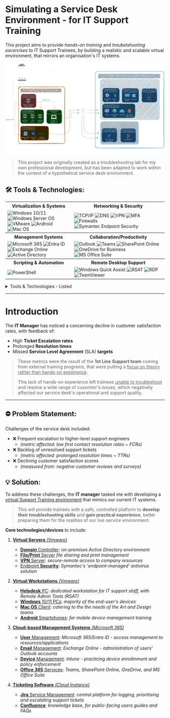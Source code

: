 # Simulating a Service Desk Environment - for IT Support Training 

This project aims to provide *hands-on training* and *troubelshooting excercises* to IT Support Trainees, by building a realistic and scalable virtual environment, that mirrors an organisation's IT systems.

![Diagram](IMG_Virtual-Infra-Diagram.png)

> This project was originally created as a troubleshooting lab for my own professional development, but  has been adapted to work within the context of a hypothetical service desk environment.

## 🛠 Tools & Technologies:

<table>
  <tr>
    <th>Virtualization & Systems</th>
    <th>Networking & Security</th>
  </tr>
  <tr>
    <td>
      <img src="https://cdn.worldvectorlogo.com/logos/microsoft-windows-11.svg" alt="Windows 10/11" width="40" height="48">
      <img src="https://cdn.worldvectorlogo.com/logos/windows-server-2.svg" alt="Windows Server OS" width="40" height="48">
      <img src="https://www.svgrepo.com/show/448257/vmware.svg" alt="VMware" width="48" height="48">
      <img src="https://cdn.worldvectorlogo.com/logos/android-logomark.svg" alt="Android" width="48" height="48">
      <img src="https://cdn.worldvectorlogo.com/logos/macos.svg" alt="Mac OS" width="50" height="48">
    </td>
    <td>
      <img src="https://visualpharm.com/assets/607/Web%20Address-595b40b75ba036ed117d9e75.svg" alt="TCP/IP" width="48" height="48">
      <img src="https://symbols.getvecta.com/stencil_28/34_dns.c3424055dc.svg" alt="DNS" width="48" height="48">
      <img src="https://www.techopedia.com/wp-content/uploads/2023/08/VPN.svg" alt="VPN" width="48" height="48">
      <img src="https://symbols.getvecta.com/stencil_23/18_iam-mfa-token.77039742f8.svg" alt="MFA" width="48" height="48">
      <img src="https://www.svgrepo.com/show/444385/gui-firewall.svg" alt="Firewalls" width="48" height="48">
      <img src="https://cdn.worldvectorlogo.com/logos/symantec-logo10.svg" alt="Symantec Endpoint Security" width="100" height="48">
    </td>
  </tr>
  <tr>
    <th>Management Systems</th>
    <th>Collaboration/Productivity</th>
  </tr>
  <tr>
    <td>
      <img src="https://cdn.worldvectorlogo.com/logos/Microsoft-365.svg" alt="Microsoft 365" width="48" height="48">
      <img src="https://cdn.worldvectorlogo.com/logos/azure-active-directory.svg" alt="Entra ID" width="48" height="48">
      <img src="https://cdn.worldvectorlogo.com/logos/microsoft-exchange.svg" alt="Exchange Online" width="48" height="48">
      <img src="https://cdn.worldvectorlogo.com/logos/active-directory-1.svg" alt="Active Directory" width="130" height="48">
    </td>
    <td>
      <img src="https://cdn.worldvectorlogo.com/logos/outlook-1.svg" alt="Outlook" width="48" height="48">
      <img src="https://cdn.worldvectorlogo.com/logos/microsoft-teams-1.svg" alt="Teams" width="48" height="48">
      <img src="https://cdn.worldvectorlogo.com/logos/microsoft-sharepoint.svg" alt="SharePoint Online" width="48" height="48">
      <img src="https://cdn.worldvectorlogo.com/logos/onedrive-1.svg" alt="OneDrive for Business" width="48" height="48">
      <img src="https://cdn.worldvectorlogo.com/logos/office-2.svg" alt="MS Office Suite" width="48" height="48">
   </td>
  </tr>
    <tr>
    <th>Scripting & Automation</th>
    <th>Remote Desktop Support</th>
  </tr>
  <tr>
    <td>
      <img src="https://cdn.worldvectorlogo.com/logos/powershell.svg" alt="PowerShell" title="PowerShell" width="48" height="48">
    </td>
    <td>
      <img src="https://linuxkamarada.com/files/2020/02/preferences-desktop-remote-desktop.svg" alt="Windows Quick Assist" title="Windows Quick Assist" width="48" height="48">
      <img src="https://visualpharm.com/assets/181/Administrative%20Tools-595b40b65ba036ed117d3b21.svg" alt="RSAT" title="RSAT (Remote Server Administration Tools)" width="48" height="48">
      <img src="https://symbols.getvecta.com/stencil_27/66_remoteapp.ec6c630580.svg" alt="RDP" title="RDP (Remote Desktop Protocol)" width="48" height="40">
      <img src="https://cdn.worldvectorlogo.com/logos/team-viewer.svg" alt="TeamViewer" title="TeamViewer" width="125" height="48">
   </td>
  </tr>
</table>

<details><summary>Tools & Technologies - Listed</summary>
  
- <ins>**Virtualization & Systems:**</ins> `VMware` , `Windows 10/11` , Windows `Server OS` , `Mac OS` , `Android`
- <ins>**Networking & Security:**</ins> `TCP/IP` , `DNS/DHCP` , `VPN` , `Symantec` Endpoint Security (Antivirus)
- <ins>**Management Systems:**</ins> `Microsoft 365/Entra ID` , `Active Directory` , `Exchange` Online , `Intune` (MDM)
- <ins>**Collaboration/Productivity:**</ins> `Outlook` , `Teams` , `SharePoint` Online , `OneDrive` , `MS Office` Suite
- <ins>**Scripting/Automation:**</ins> `PowerShell`
- <ins>**Remote Support:**</ins> `TeamViewer` , `Quick Assist` , `RSAT` , `RDP`
- <ins>**Ticketing System:**</ins> `Jira` Service Management
- <ins>**Documentation:**</ins> Project Writing (markdown/HTML) , Diagramming , Troubleshooting Instructions , Support Guides , Video Tutorials

</details>

---

# Introduction

The **IT Manager** has noticed a concerning decline in customer satisfaction rates, with feedback of: 
- High **Ticket Escalation rates**
- Prolonged **Resolution times**
- Missed **Service Level Agreement** (SLA) **targets**

> These metrics were the result of the **1st Line Support team** coming from external training programs, that were putting a <ins>focus on theory rather than hands-on expeirence</ins>.
>
> This lack of hands-on experience left trainees <ins>unable to troubleshoot</ins> and resolve a wide range of cusomter's issues, which negatively affected our service desk's operational and support quality.

---

## ⛔ Problem Statement:
Challenges of the service desk included:

- ❌ Frequent escalation to higher-level support engineers
  - *(metric affected: low first contact resolution rates ~ FCRs)*
- ❌ Backlog of unresolved support tickets
  - *(metric affected: prolonged resolution times ~ TTRs)*
- ❌ Declining customer satisfaction scores
  - *(measured from: negative customer reviews and surveys)*

## 💡 Solution:

To address these challenges, the **IT manager** tasked me with developing a <ins>virtual Support Training environment</ins> that mimics our current IT systems.

> This will provide trainees with a safe, controlled platform to **develop their troubleshooting skills** and **gain practical experience**, better preparing them for the realities of our live service environment.

**Core technologies/devices** to include:

1. <ins>**Virtual Servers** *(Vmware)*</ins>  

   - <ins>**Domain** Controller</ins>: *on-premises Active Directory environment*
   - <ins>**File/Print** Server</ins> *file sharing and print management*
   - <ins>**VPN** Server</ins>: *secure-remote access to company resources*
   - <ins>Endpoint **Security**</ins>: *Symantec's 'endpoint-managed' antivirus solution*

2. <ins>**Virtual Workstations** *(Vmware)*</ins>   

   - <ins>**Helpdesk** PC</ins>: *dedicated workstation for IT support staff, with Remote Admin Tools (RSAT)*
   - <ins>**Windows** 10/11 PCs</ins>: *majority of the end-user's devices*
   - <ins>**Mac OS** Client</ins>: *catering to the the needs of the Art and Design teams*
   - <ins>**Android** Smartphones</ins>: *for mobile device management training*

3. <ins>**Cloud-based Management Systems** *(Microsoft 365)*</ins>   

   - <ins>**User** Management</ins>: *Microsoft 365/Entra ID - access management to resources/applications*
   - <ins>**Email** Management</ins>: *Exchange Online - administration of users' Outlook accounts*
   - <ins>**Device** Management</ins>: *Intune - practicing device enrollmment and policy enforcement*
   - <ins>**Office 365** Services</ins>: *Teams, SharePoint Online, OneDrive, and MS Office Suite*

4. <ins>**Ticketing Software** *(Cloud Instance)*</ins>

   - <ins>**Jira** Service Management</ins>: *central platform for logging, prioritising and escalating support tickets*
   - <ins>**Confluence**</ins>: *knowledge base, for public-facing users guides and FAQs*


